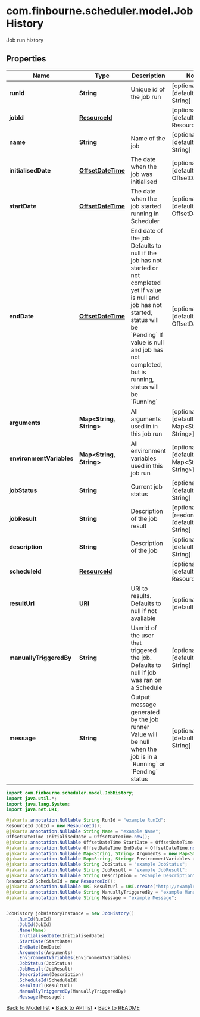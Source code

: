 # com.finbourne.scheduler.model.JobHistory
Job run history

## Properties

Name | Type | Description | Notes
------------ | ------------- | ------------- | -------------
**runId** | **String** | Unique id of the job run | [optional] [default to String]
**jobId** | [**ResourceId**](ResourceId.md) |  | [optional] [default to ResourceId]
**name** | **String** | Name of the job | [optional] [default to String]
**initialisedDate** | [**OffsetDateTime**](OffsetDateTime.md) | The date when the job was initialised | [optional] [default to OffsetDateTime]
**startDate** | [**OffsetDateTime**](OffsetDateTime.md) | The date when the job started running in Scheduler | [optional] [default to OffsetDateTime]
**endDate** | [**OffsetDateTime**](OffsetDateTime.md) | End date of the job Defaults to null if the job has not started or not completed yet If value is null and job has not started, status will be &#x60;Pending&#x60; If value is null and job has not completed, but is running, status will be &#x60;Running&#x60; | [optional] [default to OffsetDateTime]
**arguments** | **Map&lt;String, String&gt;** | All arguments used in in this job run | [optional] [default to Map<String, String>]
**environmentVariables** | **Map&lt;String, String&gt;** | All environment variables used in this job run | [optional] [default to Map<String, String>]
**jobStatus** | **String** | Current job status | [optional] [default to String]
**jobResult** | **String** | Description of the job result | [optional] [readonly] [default to String]
**description** | **String** | Description of the job | [optional] [default to String]
**scheduleId** | [**ResourceId**](ResourceId.md) |  | [optional] [default to ResourceId]
**resultUrl** | [**URI**](URI.md) | URI to results. Defaults to null if not available | [optional] [default to URI]
**manuallyTriggeredBy** | **String** | UserId of the user that triggered the job. Defaults to null if job was ran on a Schedule | [optional] [default to String]
**message** | **String** | Output message generated by the job runner Value will be null when the job is in a &#x60;Running&#x60; or &#x60;Pending&#x60; status | [optional] [default to String]

```java
import com.finbourne.scheduler.model.JobHistory;
import java.util.*;
import java.lang.System;
import java.net.URI;

@jakarta.annotation.Nullable String RunId = "example RunId";
ResourceId JobId = new ResourceId();
@jakarta.annotation.Nullable String Name = "example Name";
OffsetDateTime InitialisedDate = OffsetDateTime.now();
@jakarta.annotation.Nullable OffsetDateTime StartDate = OffsetDateTime.now();
@jakarta.annotation.Nullable OffsetDateTime EndDate = OffsetDateTime.now();
@jakarta.annotation.Nullable Map<String, String> Arguments = new Map<String, String>();
@jakarta.annotation.Nullable Map<String, String> EnvironmentVariables = new Map<String, String>();
@jakarta.annotation.Nullable String JobStatus = "example JobStatus";
@jakarta.annotation.Nullable String JobResult = "example JobResult";
@jakarta.annotation.Nullable String Description = "example Description";
ResourceId ScheduleId = new ResourceId();
@jakarta.annotation.Nullable URI ResultUrl = URI.create("http://example.com/ResultUrl");
@jakarta.annotation.Nullable String ManuallyTriggeredBy = "example ManuallyTriggeredBy";
@jakarta.annotation.Nullable String Message = "example Message";


JobHistory jobHistoryInstance = new JobHistory()
    .RunId(RunId)
    .JobId(JobId)
    .Name(Name)
    .InitialisedDate(InitialisedDate)
    .StartDate(StartDate)
    .EndDate(EndDate)
    .Arguments(Arguments)
    .EnvironmentVariables(EnvironmentVariables)
    .JobStatus(JobStatus)
    .JobResult(JobResult)
    .Description(Description)
    .ScheduleId(ScheduleId)
    .ResultUrl(ResultUrl)
    .ManuallyTriggeredBy(ManuallyTriggeredBy)
    .Message(Message);
```


[Back to Model list](../README.md#documentation-for-models) &#8226; [Back to API list](../README.md#documentation-for-api-endpoints) &#8226; [Back to README](../README.md)
